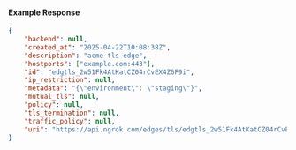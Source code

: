 <!-- Code generated for API Clients. DO NOT EDIT. -->

#### Example Response

```json
{
	"backend": null,
	"created_at": "2025-04-22T10:08:38Z",
	"description": "acme tls edge",
	"hostports": ["example.com:443"],
	"id": "edgtls_2w51Fk4AtKatCZ04rCvEX4Z6F9i",
	"ip_restriction": null,
	"metadata": "{\"environment\": \"staging\"}",
	"mutual_tls": null,
	"policy": null,
	"tls_termination": null,
	"traffic_policy": null,
	"uri": "https://api.ngrok.com/edges/tls/edgtls_2w51Fk4AtKatCZ04rCvEX4Z6F9i"
}
```
